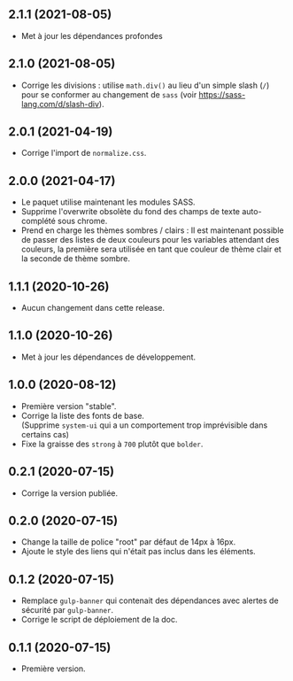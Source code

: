 ## 2.1.1 (2021-08-05)
- Met à jour les dépendances profondes

## 2.1.0 (2021-08-05)
- Corrige les divisions : utilise `math.div()` au lieu d'un simple slash (`/`)
  pour se conformer au changement de `sass` (voir https://sass-lang.com/d/slash-div).

## 2.0.1 (2021-04-19)
- Corrige l'import de `normalize.css`.

## 2.0.0 (2021-04-17)
- Le paquet utilise maintenant les modules SASS.
- Supprime l'overwrite obsolète du fond des champs de texte auto-complété sous chrome.
- Prend en charge les thèmes sombres / clairs : Il est maintenant possible de passer
  des listes de deux couleurs pour les variables attendant des couleurs, la première
  sera utilisée en tant que couleur de thème clair et la seconde de thème sombre.

## 1.1.1 (2020-10-26)
- Aucun changement dans cette release.

## 1.1.0 (2020-10-26)
- Met à jour les dépendances de développement.

## 1.0.0 (2020-08-12)
- Première version "stable".
- Corrige la liste des fonts de base.  
  (Supprime `system-ui` qui a un comportement trop imprévisible dans certains cas)
- Fixe la graisse des `strong` à `700` plutôt que `bolder`.

## 0.2.1 (2020-07-15)
- Corrige la version publiée.

## 0.2.0 (2020-07-15)
- Change la taille de police "root" par défaut de 14px à 16px.
- Ajoute le style des liens qui n'était pas inclus dans les éléments.

## 0.1.2 (2020-07-15)
- Remplace `gulp-banner` qui contenait des dépendances avec alertes de sécurité par `gulp-banner`.
- Corrige le script de déploiement de la doc.

## 0.1.1 (2020-07-15)
- Première version.
